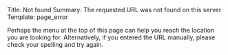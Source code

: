 Title:       Not found
Summary:     The requested URL was not found on this server
Template:    page_error

Perhaps the menu at the top of this page can help you reach the location
you are looking for. Alternatively, if you entered the URL manually,
please check your spelling and try again.
